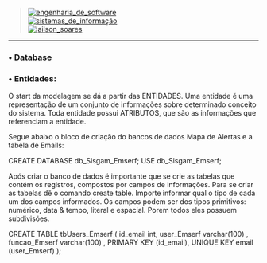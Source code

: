 > [![engenharia_de_software](https://img.shields.io/badge/Engenharia_de_Software-Prof%20Daniel%20Lima%20Jr-blue.svg)](url) </br>
> [![sistemas_de_informação](https://img.shields.io/badge/Sistemas_de_Informação-@IFMA-blue.svg)](url) </br>
> [![jailson_soares](https://img.shields.io/badge/Jailson_Soares-DBA-orange.svg)](url) </br>

---

### • Database

### • Entidades:


O start da modelagem se dá a partir das ENTIDADES. Uma entidade é uma representação de um conjunto de informações sobre determinado conceito do sistema. Toda entidade possui ATRIBUTOS, que são as informações que referenciam a entidade.

Segue abaixo o bloco de criação do bancos de dados Mapa de Alertas e a tabela de Emails:

   CREATE DATABASE db_Sisgam_Emserf;
   USE db_Sisgam_Emserf;

Após criar o banco de dados é importante que se crie as tabelas que contém os registros, compostos por campos de informações.
Para se criar as tabelas dê o comando create table. Importe informar qual o tipo de cada um dos campos informados. Os campos podem ser dos tipos primitivos: numérico, data & tempo, literal e espacial. Porem todos eles possuem subdivisões.

  CREATE TABLE tbUsers_Emserf (
  id_email int, 
  user_Emserf varchar(100) ,
  funcao_Emserf varchar(100) ,
  PRIMARY KEY (id_email),
  UNIQUE KEY email (user_Emserf)
);